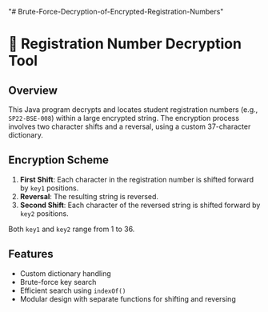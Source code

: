 "# Brute-Force-Decryption-of-Encrypted-Registration-Numbers"
# 🔐 Registration Number Decryption Tool

## Overview

This Java program decrypts and locates student registration numbers (e.g., `SP22-BSE-008`) within a large encrypted string. The encryption process involves two character shifts and a reversal, using a custom 37-character dictionary.

## Encryption Scheme

1. **First Shift**: Each character in the registration number is shifted forward by `key1` positions.
2. **Reversal**: The resulting string is reversed.
3. **Second Shift**: Each character of the reversed string is shifted forward by `key2` positions.

Both `key1` and `key2` range from 1 to 36.

## Features

- Custom dictionary handling
- Brute-force key search
- Efficient search using `indexOf()`
- Modular design with separate functions for shifting and reversing 
